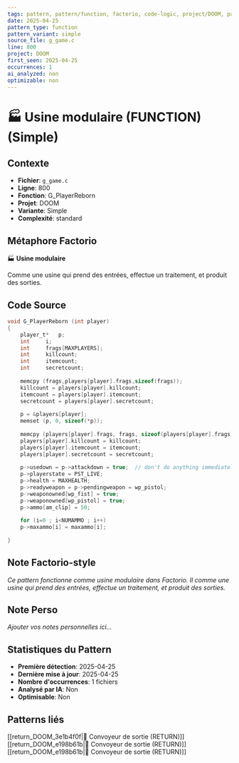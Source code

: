 ```yaml
---
tags: pattern, pattern/function, factorio, code-logic, project/DOOM, pattern/variant/simple
date: 2025-04-25
pattern_type: function
pattern_variant: simple
source_file: g_game.c
line: 800
project: DOOM
first_seen: 2025-04-25
occurrences: 1
ai_analyzed: non
optimizable: non
---
```


# 🏭 Usine modulaire (FUNCTION) (Simple)

## Contexte
- **Fichier**: `g_game.c`
- **Ligne**: 800
- **Fonction**: G_PlayerReborn
- **Projet**: DOOM
- **Variante**: Simple
- **Complexité**: standard

## Métaphore Factorio
🏭 **Usine modulaire**

Comme une usine qui prend des entrées, effectue un traitement, et produit des sorties.

## Code Source
```c
void G_PlayerReborn (int player) 
{ 
    player_t*	p; 
    int		i; 
    int		frags[MAXPLAYERS]; 
    int		killcount;
    int		itemcount;
    int		secretcount; 
	 
    memcpy (frags,players[player].frags,sizeof(frags)); 
    killcount = players[player].killcount; 
    itemcount = players[player].itemcount; 
    secretcount = players[player].secretcount; 
	 
    p = &players[player]; 
    memset (p, 0, sizeof(*p)); 
 
    memcpy (players[player].frags, frags, sizeof(players[player].frags)); 
    players[player].killcount = killcount; 
    players[player].itemcount = itemcount; 
    players[player].secretcount = secretcount; 
 
    p->usedown = p->attackdown = true;	// don't do anything immediately 
    p->playerstate = PST_LIVE;       
    p->health = MAXHEALTH; 
    p->readyweapon = p->pendingweapon = wp_pistol; 
    p->weaponowned[wp_fist] = true; 
    p->weaponowned[wp_pistol] = true; 
    p->ammo[am_clip] = 50; 
	 
    for (i=0 ; i<NUMAMMO ; i++) 
	p->maxammo[i] = maxammo[i]; 
		 
}
```

## Note Factorio-style
*Ce pattern fonctionne comme usine modulaire dans Factorio. Il comme une usine qui prend des entrées, effectue un traitement, et produit des sorties.*

## Note Perso
*Ajouter vos notes personnelles ici...*

## Statistiques du Pattern
- **Première détection**: 2025-04-25
- **Dernière mise à jour**: 2025-04-25
- **Nombre d'occurrences**: 1 fichiers
- **Analysé par IA**: Non
- **Optimisable**: Non

## Patterns liés
[[return_DOOM_3e1b4f0f|🚚 Convoyeur de sortie (RETURN)]]
[[return_DOOM_e198b61b|🚚 Convoyeur de sortie (RETURN)]]
[[return_DOOM_e198b61b|🚚 Convoyeur de sortie (RETURN)]]
